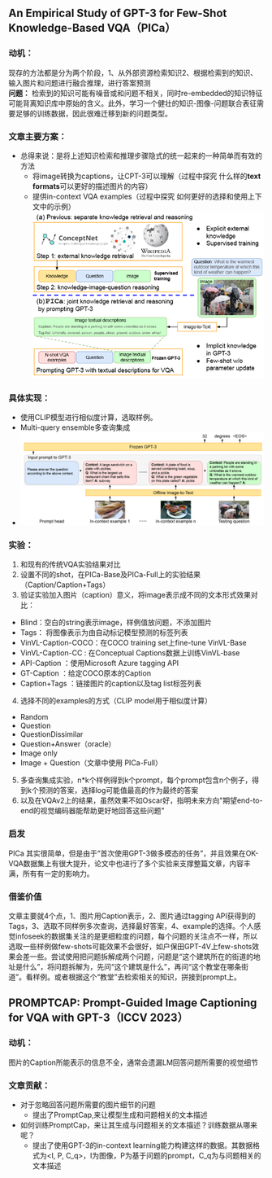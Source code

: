 ## An Empirical Study of GPT-3 for Few-Shot Knowledge-Based VQA（PICa）
### 动机：   
现存的方法都是分为两个阶段，1、从外部资源检索知识2、根据检索到的知识、输入图片和问题进行融合推理，进行答案预测   
**问题：** 检索到的知识可能有噪音或和问题不相关，同时re-embedded的知识特征可能背离知识库中原始的含义。此外，学习一个健壮的知识-图像-问题联合表征需要足够的训练数据，因此很难迁移到新的问题类型。
### 文章主要方案：
* 总得来说：是将上述知识检索和推理步骤隐式的统一起来的一种简单而有效的方法
  - 将image转换为captions，让CPT-3可以理解（过程中探究 什么样的**text formats**可以更好的描述图片的内容）
  - 提供in-context VQA examples（过程中探究 如何更好的选择和使用上下文中的示例）
    ![Pica](https://github.com/bixie6868/project/blob/main/images/Snipaste_2023-12-28_10-27-48.png "Pica")
### 具体实现：
* 使用CLIP模型进行相似度计算，选取样例。
* Multi-query ensemble多查询集成
* ![Pica](https://github.com/bixie6868/project/blob/main/images/Snipaste_2023-12-28_10-32-56.png "Pica")
### 实验：
1. 和现有的传统VQA实验结果对比  
2. 设置不同的shot，在PICa-Base及PICa-Full上的实验结果（Caption/Caption+Tags）   
3. 验证实验加入图片（caption）意义，将image表示成不同的文本形式效果对比：
  - Blind：空白的string表示image，样例值放问题，不添加图片
  - Tags： 将图像表示为由自动标记模型预测的标签列表
  - VinVL-Caption-COCO：在COCO training set上fine-tune VinVL-Base
  - VinVL-Caption-CC : 在Conceptual Captions数据上训练VinVL-base
  - API-Caption ：使用Microsoft Azure tagging API
  - GT-Caption ：给定COCO原本的Caption
  - Caption+Tags ：链接图片的caption以及tag list标签列表   
4. 选择不同的examples的方式（CLIP model用于相似度计算）
  - Random
  - Question
  - QuestionDissimilar
  - Question+Answer（oracle）
  - Image only
  - Image + Question（文章中使用 PICa-Full）
5. 多查询集成实验，n*k个样例得到k个prompt，每个prompt包含n个例子，得到k个预测的答案，选择log可能值最高的作为最终的答案
6. 以及在VQAv2上的结果，虽然效果不如Oscar好，指明未来方向"期望end-to-end的视觉编码器能帮助更好地回答这些问题"
### 启发
PICa 其实很简单，但是由于“首次使用GPT-3做多模态的任务”，并且效果在OK-VQA数据集上有很大提升，论文中也进行了多个实验来支撑整篇文章，内容丰满，所有有一定的影响力。
### 借鉴价值
文章主要就4个点，1、图片用Caption表示，2、图片通过tagging API获得到的Tags，3、选取不同样例多次查询，选择最好答案，4、example的选择。个人感觉infoseek的数据集关注的是更细粒度的问题，每个问题的关注点不一样，所以选取一些样例做few-shots可能效果不会很好，如户保田GPT-4V上few-shots效果会差一些。尝试使用把问题拆解成两个问题，问题是“这个建筑所在的街道的地址是什么”，将问题拆解为，先问“这个建筑是什么”，再问“这个教堂在哪条街道”。看样例。或者根据这个“教堂”去检索相关的知识，拼接到prompt上。
## PROMPTCAP: Prompt-Guided Image Captioning for VQA with GPT-3（ICCV 2023）
### 动机：
图片的Caption所能表示的信息不全，通常会遗漏LM回答问题所需要的视觉细节
### 文章贡献：
* 对于忽略回答问题所需要的图片细节的问题
  - 提出了PromptCap,来让模型生成和问题相关的文本描述
* 如何训练PromptCap，来让其生成与问题相关的文本描述？训练数据从哪来呢？
  - 提出了使用GPT-3的in-context learning能力构建这样的数据。其数据格式为<I, P, C_q>，I为图像，P为基于问题的prompt，C_q为与问题相关的文本描述


